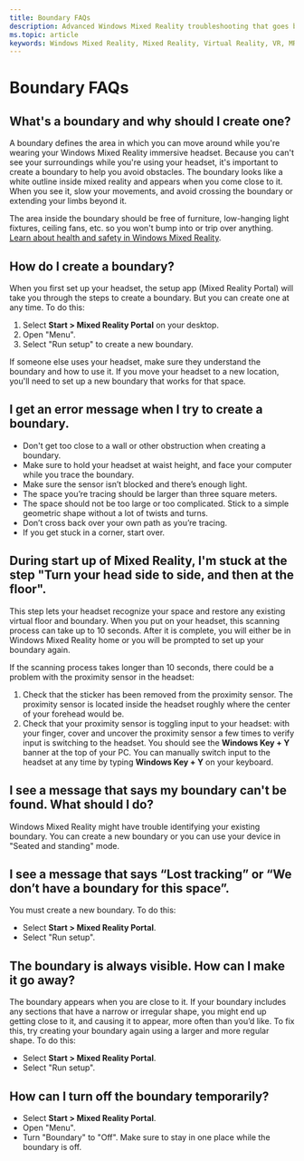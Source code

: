 ```yaml
---
title: Boundary FAQs
description: Advanced Windows Mixed Reality troubleshooting that goes beyond our standard consumer support documentation.
ms.topic: article
keywords: Windows Mixed Reality, Mixed Reality, Virtual Reality, VR, MR, Troubleshoot, Errors, Help, Support, Boundary
---
```


# Boundary FAQs

## What's a boundary and why should I create one?

A boundary defines the area in which you can move around while you're wearing your Windows Mixed Reality immersive headset. Because you can't see your surroundings while you're using your headset, it's important to create a boundary to help you avoid obstacles. The boundary looks like a white outline inside mixed reality and appears when you come close to it. When you see it, slow your movements, and avoid crossing the boundary or extending your limbs beyond it.

The area inside the boundary should be free of furniture, low-hanging light fixtures, ceiling fans, etc. so you won't bump into or trip over anything. [Learn about health and safety in Windows Mixed Reality](https://support.microsoft.com/en-us/help/4039969/windows-10-mixed-reality-immersive-headset-health-safety-comfort).

## How do I create a boundary?

When you first set up your headset, the setup app (Mixed Reality Portal) will take you through the steps to create a boundary. But you can create one at any time. To do this:
1. Select **Start > Mixed Reality Portal** on your desktop. 
2. Open "Menu".
3. Select "Run setup" to create a new boundary.

If someone else uses your headset, make sure they understand the boundary and how to use it. If you move your headset to a new location, you'll need to set up a new boundary that works for that space.

## I get an error message when I try to create a boundary.

* Don't get too close to a wall or other obstruction when creating a boundary.
* Make sure to hold your headset at waist height, and face your computer while you trace the boundary.
* Make sure the sensor isn’t blocked and there’s enough light.
* The space you’re tracing should be larger than three square meters.
* The space should not be too large or too complicated. Stick to a simple geometric shape without a lot of twists and turns.
* Don’t cross back over your own path as you’re tracing.
* If you get stuck in a corner, start over.

## During start up of Mixed Reality, I'm stuck at the step "Turn your head side to side, and then at the floor".

This step lets your headset recognize your space and restore any existing virtual floor and boundary. When you put on your headset, this scanning process can take up to 10 seconds. After it is complete, you will either be in Windows Mixed Reality home or you will be prompted to set up your boundary again.

If the scanning process takes longer than 10 seconds, there could be a problem with the proximity sensor in the headset:
1. Check that the sticker has been removed from the proximity sensor. The proximity sensor is located inside the headset roughly where the center of your forehead would be.
2. Check that your proximity sensor is toggling input to your headset: with your finger, cover and uncover the proximity sensor a few times to verify input is switching to the headset. You should see the **Windows Key + Y** banner at the top of your PC. You can manually switch input to the headset at any time by typing **Windows Key + Y** on your keyboard.

## I see a message that says my boundary can't be found. What should I do?

Windows Mixed Reality might have trouble identifying your existing boundary. You can create a new boundary or you can use your device in "Seated and standing" mode. 

## I see a message that says “Lost tracking” or “We don’t have a boundary for this space”.

You must create a new boundary. To do this:
* Select **Start > Mixed Reality Portal**.
* Select "Run setup".

## The boundary is always visible. How can I make it go away?

The boundary appears when you are close to it. If your boundary includes any sections that have a narrow or irregular shape, you might end up getting close to it, and causing it to appear, more often than you’d like. To fix this, try creating your boundary again using a larger and more regular shape. To do this:
* Select **Start > Mixed Reality Portal**.
* Select "Run setup".

## How can I turn off the boundary temporarily?

* Select **Start > Mixed Reality Portal**.
* Open "Menu". 
* Turn "Boundary" to "Off". Make sure to stay in one place while the boundary is off.



